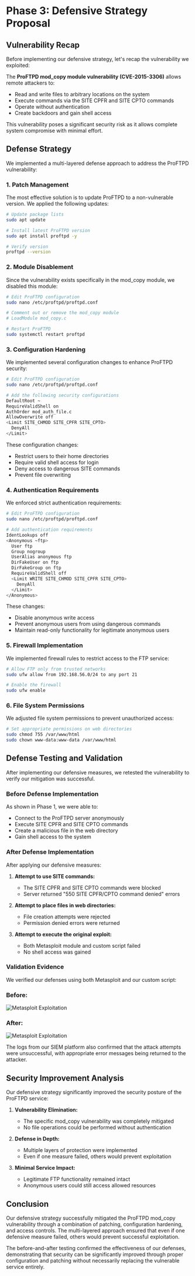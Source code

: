 # Phase 3: Defensive Strategy Proposal

## Vulnerability Recap

Before implementing our defensive strategy, let's recap the vulnerability we exploited:

The **ProFTPD mod_copy module vulnerability (CVE-2015-3306)** allows remote attackers to:
- Read and write files to arbitrary locations on the system
- Execute commands via the SITE CPFR and SITE CPTO commands
- Operate without authentication
- Create backdoors and gain shell access

This vulnerability poses a significant security risk as it allows complete system compromise with minimal effort.

## Defense Strategy

We implemented a multi-layered defense approach to address the ProFTPD vulnerability:

### 1. Patch Management

The most effective solution is to update ProFTPD to a non-vulnerable version. We applied the following updates:

```bash
# Update package lists
sudo apt update

# Install latest ProFTPD version
sudo apt install proftpd -y

# Verify version
proftpd --version
```

### 2. Module Disablement

Since the vulnerability exists specifically in the mod_copy module, we disabled this module:

```bash
# Edit ProFTPD configuration
sudo nano /etc/proftpd/proftpd.conf

# Comment out or remove the mod_copy module
# LoadModule mod_copy.c

# Restart ProFTPD
sudo systemctl restart proftpd
```

### 3. Configuration Hardening

We implemented several configuration changes to enhance ProFTPD security:

```bash
# Edit ProFTPD configuration
sudo nano /etc/proftpd/proftpd.conf

# Add the following security configurations
DefaultRoot ~
RequireValidShell on
AuthOrder mod_auth_file.c
AllowOverwrite off
<Limit SITE_CHMOD SITE_CPFR SITE_CPTO>
  DenyAll
</Limit>
```

These configuration changes:
- Restrict users to their home directories
- Require valid shell access for login
- Deny access to dangerous SITE commands
- Prevent file overwriting

### 4. Authentication Requirements

We enforced strict authentication requirements:

```bash
# Edit ProFTPD configuration
sudo nano /etc/proftpd/proftpd.conf

# Add authentication requirements
IdentLookups off
<Anonymous ~ftp>
  User ftp
  Group nogroup
  UserAlias anonymous ftp
  DirFakeUser on ftp
  DirFakeGroup on ftp
  RequireValidShell off
  <Limit WRITE SITE_CHMOD SITE_CPFR SITE_CPTO>
    DenyAll
  </Limit>
</Anonymous>
```

These changes:
- Disable anonymous write access
- Prevent anonymous users from using dangerous commands
- Maintain read-only functionality for legitimate anonymous users

### 5. Firewall Implementation

We implemented firewall rules to restrict access to the FTP service:

```bash
# Allow FTP only from trusted networks
sudo ufw allow from 192.168.56.0/24 to any port 21

# Enable the firewall
sudo ufw enable
```

### 6. File System Permissions

We adjusted file system permissions to prevent unauthorized access:

```bash
# Set appropriate permissions on web directories
sudo chmod 755 /var/www/html
sudo chown www-data:www-data /var/www/html
```

## Defense Testing and Validation

After implementing our defensive measures, we retested the vulnerability to verify our mitigation was successful.

### Before Defense Implementation

As shown in Phase 1, we were able to:
- Connect to the ProFTPD server anonymously
- Execute SITE CPFR and SITE CPTO commands
- Create a malicious file in the web directory
- Gain shell access to the system

### After Defense Implementation

After applying our defensive measures:

1. **Attempt to use SITE commands:**
   - The SITE CPFR and SITE CPTO commands were blocked
   - Server returned "550 SITE CPFR/CPTO command denied" errors

2. **Attempt to place files in web directories:**
   - File creation attempts were rejected
   - Permission denied errors were returned

3. **Attempt to execute the original exploit:**
   - Both Metasploit module and custom script failed
   - No shell access was gained

### Validation Evidence

We verified our defenses using both Metasploit and our custom script:
### Before:
![Metasploit Exploitation](https://github.com/Jaijer/Security_Project/blob/main/Phase1/img1.jpeg?raw=true)

### After:
![Metasploit Exploitation](https://github.com/Jaijer/Security_Project/blob/main/Phase3/img5.jpeg?raw=true)

The logs from our SIEM platform also confirmed that the attack attempts were unsuccessful, with appropriate error messages being returned to the attacker.

## Security Improvement Analysis

Our defensive strategy significantly improved the security posture of the ProFTPD service:

1. **Vulnerability Elimination:**
   - The specific mod_copy vulnerability was completely mitigated
   - No file operations could be performed without authentication

2. **Defense in Depth:**
   - Multiple layers of protection were implemented
   - Even if one measure failed, others would prevent exploitation

3. **Minimal Service Impact:**
   - Legitimate FTP functionality remained intact
   - Anonymous users could still access allowed resources


## Conclusion

Our defensive strategy successfully mitigated the ProFTPD mod_copy vulnerability through a combination of patching, configuration hardening, and access controls. The multi-layered approach ensured that even if one defensive measure failed, others would prevent successful exploitation.

The before-and-after testing confirmed the effectiveness of our defenses, demonstrating that security can be significantly improved through proper configuration and patching without necessarily replacing the vulnerable service entirely.

